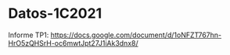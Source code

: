# Datos-1C2021

Informe TP1:
https://docs.google.com/document/d/1oNFZT767hn-HrO5zQHSrH-oc6mwtJpt27J1iAk3dnx8/
